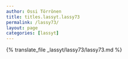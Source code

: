 ```yaml
---
author: Ossi Törrönen
title: titles.lassyt.lassy73
permalink: /lassy73/
layout: page
categories: [lassyt]
---
```

{% translate_file _lassyt/lassy73/lassy73.md %}